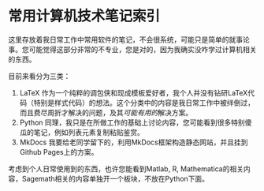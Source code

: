 # 常用计算机技术笔记索引

这里存放着我日常工作中常用软件的笔记，不会很系统，可能只是简单的就事论事。您可能觉得这部分非常的不专业，您是对的，因为我确实没咋学过计算机相关的东西。

目前来看分为三类：

1. LaTeX
   作为一个纯粹的调包侠和现成模板爱好者，我个人并没有钻研LaTeX代码（特别是样式代码）的想法。这个分类中的内容是我日常工作中被绊倒过，而且费尽周折才解决的问题，及其*可能有用的*解决方案。
2. Python
   同理，我只是在所做工作的基础上讨论内容，您可能看到很多特别傻瓜的笔记，例如列表元素复制粘贴鉴赏。
3. MkDocs
   我要给老同学留下的，利用MkDocs框架构造静态网站，并且挂到Github Pages上的方案。

考虑到个人日常使用到的东西，也许您能看到Matlab, R, Mathematica的相关内容，Sagemath相关的内容单独开一个板块，不放在Python下面。
